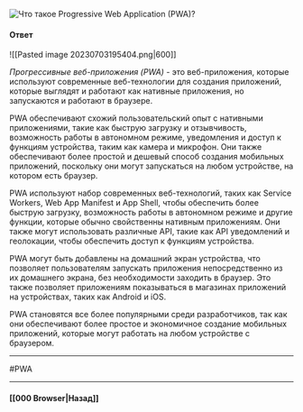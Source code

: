 ![Что такое Progressive Web Application (PWA)?](https://youtu.be/XtQPrt8G0n8?t=76)

#### Ответ

![[Pasted image 20230703195404.png|600]]

*Прогрессивные веб-приложения (PWA)* - это веб-приложения, которые используют современные веб-технологии для создания приложений, которые выглядят и работают как нативные приложения, но запускаются и работают в браузере.

PWA обеспечивают схожий пользовательский опыт с нативными приложениями, такие как быструю загрузку и отзывчивость, возможность работы в автономном режиме, уведомления и доступ к функциям устройства, таким как камера и микрофон. Они также обеспечивают более простой и дешевый способ создания мобильных приложений, поскольку они могут запускаться на любом устройстве, на котором есть браузер.

PWA используют набор современных веб-технологий, таких как Service Workers, Web App Manifest и App Shell, чтобы обеспечить более быструю загрузку, возможность работы в автономном режиме и другие функции, которые обычно свойственны нативным приложениям. Они также могут использовать различные API, такие как API уведомлений и геолокации, чтобы обеспечить доступ к функциям устройства.

PWA могут быть добавлены на домашний экран устройства, что позволяет пользователям запускать приложения непосредственно из их домашнего экрана, без необходимости заходить в браузер. Это также позволяет приложениям показываться в магазинах приложений на устройствах, таких как Android и iOS.

PWA становятся все более популярными среди разработчиков, так как они обеспечивают более простое и экономичное создание мобильных приложений, которые могут работать на любом устройстве с браузером.

___
#PWA 

___

#### [[000 Browser|Назад]]
